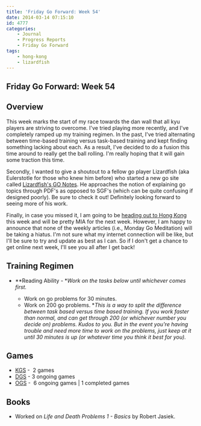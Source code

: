 ```yaml
---
title: 'Friday Go Forward: Week 54'
date: 2014-03-14 07:15:10
id: 4777
categories:
	- Journal
	- Progress Reports
	- Friday Go Forward
tags:
	- hong-kong
	- lizardfish
---
```


## Friday Go Forward: Week 54

## Overview

This week marks the start of my race towards the dan wall that all kyu players are striving to overcome. I've tried playing more recently, and I've completely ramped up my training regimen. In the past, I've tried alternating between time-based training versus task-based training and kept finding something lacking about each. As a result, I've decided to do a fusion this time around to really get the ball rolling. I'm really hoping that it will gain some traction this time.

Secondly, I wanted to give a shoutout to a fellow go player Lizardfish (aka Eulerstotle for those who knew him before) who started a new go site called [Lizardfish's GO Notes](https://sites.google.com/site/lizardfishgonotes/ "Lizardfish"). He approaches the notion of explaining go topics through PDF's as opposed to SGF's (which can be quite confusing if designed poorly). Be sure to check it out! Definitely looking forward to seeing more of his work.

Finally, in case you missed it, I am going to be [heading out to Hong Kong](http://www.bengozen.com/preparing-hong-kong-trip/ "Preparing for My Hong Kong Trip") this week and will be pretty MIA for the next week. However, I am happy to announce that none of the weekly articles (i.e., Monday Go Meditation) will be taking a hiatus. I'm not sure what my internet connection will be like, but I'll be sure to try and update as best as I can. So if I don't get a chance to get online next week, I'll see you all after I get back!

## Training Regimen

*   **Reading Ability - **Work on the tasks below until whichever comes first.*

    *   Work on go problems for 30 minutes.
    *   Work on 200 go problems.
*_This is a way to split the difference between task based versus time based training. If you work faster than normal, and can get through 200 (or whichever number you decide on) problems. Kudos to you. But in the event you're having trouble and need more time to work on the problems, just keep at it until 30 minutes is up (or whatever time you think it best for you)._

## Games

*   [KGS](http://www.gokgs.com "KGS Website") -  2 games
*   [DGS](http://www.dragongoserver.net/userinfo.php?uid=60385 "Dragon Go Server - BenGoZen") - 3 ongoing games
*   [OGS](http://online-go.com/user/view/549/BenGoZen "Online Go Server - BenGoZen") -  6 ongoing games | 1 completed games

## Books

*   Worked on _Life and Death Problems 1 - Basics_ by Robert Jasiek.